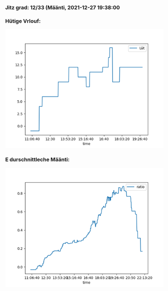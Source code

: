 ### Jitz grad: 12/33 (Määnti, 2021-12-27 19:38:00

### Hütige Vrlouf:
![Graph](Today.png)

### E durschnittleche Määnti:
![Graph](Määnti.png)